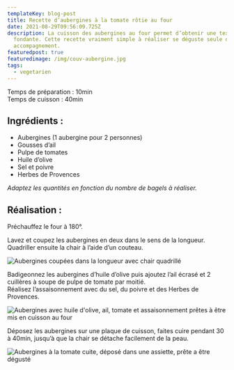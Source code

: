 ```yaml
---
templateKey: blog-post
title: Recette d’aubergines à la tomate rôtie au four
date: 2021-08-29T09:56:09.725Z
description: La cuisson des aubergines au four permet d’obtenir une texture
  fondante. Cette recette vraiment simple à réaliser se déguste seule ou en
  accompagnement.
featuredpost: true
featuredimage: /img/couv-aubergine.jpg
tags:
  - vegetarien
---
```

Temps de préparation : 10min\
Temps de cuisson : 40min

## Ingrédients :

* Aubergines (1 aubergine pour 2 personnes)
* Gousses d’ail
* Pulpe de tomates 
* Huile d’olive
* Sel et poivre
* Herbes de Provences

*Adaptez les quantités en fonction du nombre de bagels à réaliser.*

## Réalisation :

Préchauffez le four à 180°.

Lavez et coupez les aubergines en deux dans le sens de la longueur.\
Quadriller ensuite la chair à l’aide d’un couteau. 

![Aubergines coupées dans la longueur avec chair quadrillé ](/img/aubergine-coupe.jpg "Préparation des aubergines ")

Badigeonnez les aubergines d’huile d’olive puis ajoutez l’ail écrasé et 2 cuillères à soupe de pulpe de tomate par moitié.  \
Réalisez l’assaisonnement avec du sel, du poivre et des Herbes de Provences.

![Aubergines avec huile d'olive, ail, tomate et assaisonnement prêtes à être mis en cuisson au four ](/img/prepa-aubergine-avant-cuisson.jpg "Préparation aubergines avant cuisson ")

Déposez les aubergines sur une plaque de cuisson, faites cuire pendant 30 à 40min, jusqu’à que la chair se détache facilement de la peau.

![Aubergines à la tomate cuite, déposé dans une assiette, prête a être dégusté](/img/aubergines-cuitent.jpg "Aubergines à la tomate cuite")
